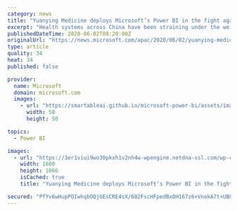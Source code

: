```yaml
---
category: news
title: "Yuanying Medicine deploys Microsoft’s Power BI in the fight against COVID-19"
excerpt: "Health systems across China have been straining under the weight of the coronavirus pandemic. That is not only due to the surge in patients and shortages of medical supplies, but also because of limited IT capabilities — especially when it comes to data analysis."
publishedDateTime: 2020-06-02T08:20:00Z
originalUrl: "https://news.microsoft.com/apac/2020/06/02/yuanying-medicine-deploys-microsofts-power-bi-in-the-fight-against-covid-19/"
type: article
quality: 34
heat: 34
published: false

provider:
  name: Microsoft
  domain: microsoft.com
  images:
    - url: "https://smartableai.github.io/microsoft-power-bi/assets/images/organizations/microsoft.com-50x50.jpg"
      width: 50
      height: 50

topics:
  - Power BI

images:
  - url: "https://3er1viui9wo30pkxh1v2nh4w-wpengine.netdna-ssl.com/wp-content/uploads/prod/sites/43/2020/05/coronavirus-4910360_1920-1600x1066.jpg"
    width: 1600
    height: 1066
    isCached: true
    title: "Yuanying Medicine deploys Microsoft’s Power BI in the fight against COVID-19"

secured: "PfYv6wHupPOIwhqbOQjGEsCRE4sX/682FscHFpedBxOH167z6+VnekA7t+UB0PtmETqYRnygX2hPn3hggF+qnK+nhPSKG/J/KEqDnw67SXyZqDjojuGw69XqjutXreTkxj8O0UCRXItVFkGBNn7rdCkF55VuqKhGrMlXC9Ka3gCJbJnHqoZRiOcmtEW4ep+OrMYsiU3shQHfTGtlkZ2t/2+DacS9YDdf2dc7fqo1aG08IfLltpek7f4IYtp7D3p6ZWr4CsO6cfJNVIGj0JnzR0x7GzmQi759twzaHeOLbkkYoxePkrHE74/Zea4XtNC+ooLkbv3d5Gm2qe7+WsWcnZzNLRs5WtZnrMgByVczgoErqfkyN3o4Iz3dX8aphSooKFY0pUliJA8Z0jqzB+2wFi6TMUwpUdkZx3VHM4DOtC384BH8rDWfHZYUUf+dkL5eq35rE0YiwMmgw5f9ZPBsmAdzPefv25ZOO2dxKqCpMjk=;DspxSiv20lRaPcWT6q0/Pw=="
---
```



